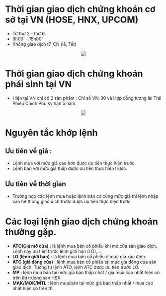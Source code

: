 # Thời gian giao dịch chứng khoán cơ sở tại VN (HOSE, HNX, UPCOM) 
- Từ thứ 2 - thứ 6.
- 9h00' - 15h00'
- Không giao dịch t7, CN (lễ, Tết)

<center><img src="https://govalue.b-cdn.net/wp-content/uploads/2020/12/tg-giao-dich-ck-1.jpg"/></center>

# Thời gian giao dịch chứng khoán phái sinh tại VN
- Hiện tại VN chỉ có 2 sản phẩm : Chỉ số VN-30 và Hợp đồng tương lai Trái Phiếu Chính Phủ kỳ hạn 5 năm.

<center><img src="https://govalue.b-cdn.net/wp-content/uploads/2020/12/tg-giao-dich-ck-2.2.jpg"/></center>

# Nguyên tắc khớp lệnh 
## Ưu tiên về giá :
- Lệnh mua với mức giá cao hơn được ưu tiên thực hiện trước.
- Lệnh bán với mức giá thấp được ưu tiên thực hiện trước.
## Ưu tiên về thời gian
- Trường hợp các lệnh mua hoặc lệnh bán có cùng mức giá thì lệnh nhập vào hệ thống giao dịch trước được ưu tiên thực hiện trước.

# Các loại lệnh giao dịch chứng khoán thường gặp.
- **ATO(Giá mở cửa)** : là lệnh mua bán cổ phiếu khi mở cửa sàn giao dịch. Lệnh này ưu tiên trước lệnh giới hạn (LO),...
- **LO (lệnh giới hạn)** : là lệnh mua bán cổ phiếu ở mức giá xác định.
- **ATC (giá đóng cửa)** : lệnh mua bán cổ phiếu tại mức giá đóng cửa sàn giao dịch. Tương tự lệnh ATO, lệnh ATC được ưu tiên trước LO.
- **MP** : lệnh mua bán tại mức giá bán thấp nhất / giá mua cao nhất hiện có trên thị trường sàn HSX.
- **MAK/MOK/MTL** : lệnh mua/bán tại mức giá bán thấp nhất / mua cao nhất hiện có trên thi
<!--stackedit_data:
eyJoaXN0b3J5IjpbLTc2NDQ4OTgxLC05NDE2NzcwNTQsNDQxMj
QzMDI2XX0=
-->